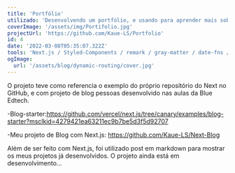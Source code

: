 ```yaml
---
title: 'Portfólio'
utilizado: 'Desenvolvendo um portfólio, e usando para aprender mais sobre Next.js.'
coverImage: '/assets/img/Portifolio.jpg'
projectUrl: 'https://github.com/Kaue-LS/Portfolio'
id: 4
date: '2022-03-08T05:35:07.322Z'
tools: 'Next.js / Styled-Components / remark / gray-matter / date-fns / MarkDown'
ogImage:
  url: '/assets/blog/dynamic-routing/cover.jpg'
---
```


O projeto teve como referencia o exemplo do próprio repositório do Next no GitHub, e com projeto de blog pessoas desenvolvido nas aulas da Blue Edtech.

-Blog-starter:https://github.com/vercel/next.js/tree/canary/examples/blog-starter?msclkid=4279421ea63211ec9b7be5d3f5d92707

-Meu projeto de Blog com Next.js: https://github.com/Kaue-LS/Next-Blog

Além de ser feito com Next.js, foi utilizado post em markdown para mostrar os meus projetos já desenvolvidos.
O projeto ainda está em desenvolvimento...


